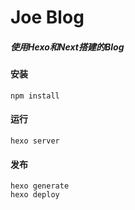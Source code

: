 # Joe Blog

##### 使用Hexo和Next搭建的Blog

#### 安装

```
npm install
```

#### 运行
```
hexo server
```

#### 发布
```
hexo generate
hexo deploy
```